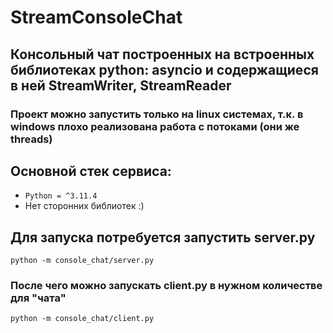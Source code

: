 # StreamConsoleChat

## Консольный чат построенных на встроенных библиотеках python: asyncio и содержащиеся в ней StreamWriter, StreamReader

### Проект можно запустить только на linux системах, т.к. в windows плохо реализована работа с потоками (они же threads)

## Основной стек сервиса:

- `Python = ^3.11.4`
- Нет сторонних библиотек :)

## Для запуска потребуется запустить server.py

```commandline
python -m console_chat/server.py
```

### После чего можно запускать client.py в нужном количестве для "чата"

```commandline
python -m console_chat/client.py
```
